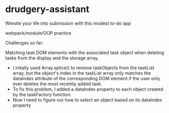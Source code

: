 # drudgery-assistant
Wrestle your life into submission with this modest to-do app

webpack/module/OOP practice

Challenges so far:

Matching task DOM elements with the associated task object when deleting tasks from the display and the storage array.
  - I initally used Array.splice() to remove taskObjects from the taskList array, but the object's index in the taskList array only matches the dataIndex attribute of the corresponding DOM element if the user only ever deletes the most recently added task.
  - To fix this problem, I added a dataIndex property to each object created by the taskFactory function.
  - Now I need to figure out how to select an object based on its dataIndex property
